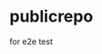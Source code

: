 # publicrepo
for e2e test


























































































































































































































































































































































































